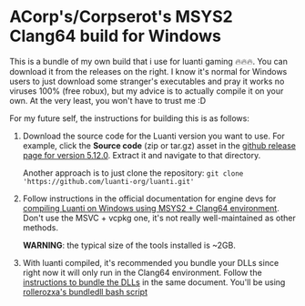 # ACorp's/Corpserot's MSYS2 Clang64 build for Windows
This is a bundle of my own build that i use for luanti gaming 🔥🔥🔥. You can
download it from the releases on the right. I know it's normal for Windows users
to just download some stranger's executables and pray it works no viruses 100%
(free robux), but my advice is to actually compile it on your own. At the very
least, you won't have to trust me :D

For my future self, the instructions for building this is as follows:

1. Download the source code for the Luanti version you want to use. For example, click the **Source code** (zip or tar.gz) asset in the [github release page for version 5.12.0](https://github.com/luanti-org/luanti/releases/tag/5.12.0). Extract it and navigate to that directory.

   Another approach is to just clone the repository: `git clone 'https://github.com/luanti-org/luanti.git'`

2. Follow instructions in the official documentation for engine devs for [compiling Luanti on Windows using MSYS2 + Clang64 environment](https://docs.luanti.org/for-engine-devs/compiling/windows/). Don't use the MSVC + vcpkg one, it's not really well-maintained as other methods.

   **WARNING**: the typical size of the tools installed is ~2GB.

3. With luanti compiled, it's recommended you bundle your DLLs since right now it will only run in the Clang64 environment. Follow the [instructions to bundle the DLLs](https://docs.luanti.org/for-engine-devs/compiling/windows/#bundling-dlls) in the same document. You'll be using [rollerozxa's bundledll bash script](https://github.com/rollerozxa/msys2-bundledlls)